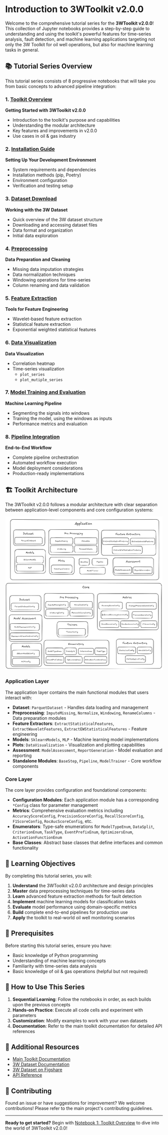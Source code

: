 # Introduction to 3WToolkit v2.0.0

Welcome to the comprehensive tutorial series for the **3WToolkit v2.0.0**! This collection of Jupyter notebooks provides a step-by-step guide to understanding and using the toolkit's powerful features for time-series analysis, fault detection, and machine learning applications targeting not only the 3W Toolkit for oil well operations, but also for machine learning tasks in general.

## 📚 Tutorial Series Overview

This tutorial series consists of 8 progressive notebooks that will take you from basic concepts to advanced pipeline integration:

### 1. [Toolkit Overview](1_toolkit_overview.ipynb)
**Getting Started with 3WToolkit v2.0.0**
- Introduction to the toolkit's purpose and capabilities
- Understanding the modular architecture
- Key features and improvements in v2.0.0
- Use cases in oil & gas industry

### 2. [Installation Guide](2_installation.ipynb)
**Setting Up Your Development Environment**
- System requirements and dependencies
- Installation methods (pip, Poetry)
- Environment configuration
- Verification and testing setup

### 3. [Dataset Download](3_download_dataset.ipynb)
**Working with the 3W Dataset**
- Quick overview of the 3W dataset structure
- Downloading and accessing dataset files
- Data format and organization
- Initial data exploration

### 4. [Preprocessing](4_preprocessing.ipynb)
**Data Preparation and Cleaning**
- Missing data imputation strategies
- Data normalization techniques
- Windowing operations for time-series
- Column renaming and data validation

### 5. [Feature Extraction](5_feature_extraction.ipynb)
**Tools for Feature Engineering**
- Wavelet-based feature extraction
- Statistical feature extraction
- Exponential weighted statistical features

### 6. [Data Visualization](6_data_visualization.ipynb)
**Data Visualization**
- Correlation heatmap 
- Time-series visualization 
    - `plot_series`
    - `plot_mutiple_series`

### 7. [Model Training and Evaluation](7_model_training_and_evaluation.ipynb)
**Machine Learning Pipeline**
- Segmenting the signals into windows
- Training the model, using the windows as inputs
- Performance metrics and evaluation

### 8. [Pipeline Integration](8_pipeline_integration.ipynb)
**End-to-End Workflow**
- Complete pipeline orchestration
- Automated workflow execution
- Model deployment considerations
- Production-ready implementations

## 🏗️ Toolkit Architecture

The 3WToolkit v2.0.0 follows a modular architecture with clear separation between application-level components and core configuration systems:

![3WToolkit Main Classes](assets/main_classes.png)


### Application Layer
The application layer contains the main functional modules that users interact with:

- **Dataset**: `ParquetDataset` - Handles data loading and management
- **Preprocessing**: `ImputeMissing`, `Normalize`, `Windowing`, `RenameColumns` - Data preparation modules
- **Feature Extractors**: `ExtractStatisticalFeatures`, `ExtractWaveletFeatures`, `ExtractEWStatisticalFeatures` - Feature engineering
- **Models**: `SklearnModels`, `MLP` - Machine learning model implementations
- **Plots**: `DataVisualization` - Visualization and plotting capabilities
- **Assessment**: `ModelAssessment`, `ReportGeneration` - Model evaluation and reporting
- **Standalone Modules**: `BaseStep`, `Pipeline`, `ModelTrainer` - Core workflow components

### Core Layer
The core layer provides configuration and foundational components:

- **Configuration Modules**: Each application module has a corresponding `*Config` class for parameter management
- **Metrics**: Comprehensive evaluation metrics including `AccuracyScoreConfig`, `PrecisionScoreConfig`, `RecallScoreConfig`, `F1ScoreConfig`, `RocAucScoreConfig`, etc.
- **Enumerators**: Type-safe enumerations for `ModelTypeEnum`, `DataSplit`, `CriterionEnum`, `TaskType`, `EventPrefixEnum`, `OptimizersEnum`, `ActivationFunctionEnum`
- **Base Classes**: Abstract base classes that define interfaces and common functionality

## 🎯 Learning Objectives

By completing this tutorial series, you will:

1. **Understand** the 3WToolkit v2.0.0 architecture and design principles
2. **Master** data preprocessing techniques for time-series data
3. **Learn** advanced feature extraction methods for fault detection
4. **Implement** machine learning models for classification tasks
5. **Evaluate** model performance using domain-specific metrics
6. **Build** complete end-to-end pipelines for production use
7. **Apply** the toolkit to real-world oil well monitoring scenarios

## 🚀 Prerequisites

Before starting this tutorial series, ensure you have:

- Basic knowledge of Python programming
- Understanding of machine learning concepts
- Familiarity with time-series data analysis
- Basic knowledge of oil & gas operations (helpful but not required)

## 📖 How to Use This Series

1. **Sequential Learning**: Follow the notebooks in order, as each builds upon the previous concepts
2. **Hands-on Practice**: Execute all code cells and experiment with parameters
3. **Customization**: Modify examples to work with your own datasets
4. **Documentation**: Refer to the main toolkit documentation for detailed API references

## 🔗 Additional Resources

- [Main Toolkit Documentation](../../toolkit/ThreeWToolkit/README.md)
- [3W Dataset Documentation](../../dataset/README.md)
- [3W Dataset on Figshare](https://figshare.com/projects/3W_Dataset/251195)
- [API Reference](../../toolkit/ThreeWToolkit/)


## 🤝 Contributing

Found an issue or have suggestions for improvement? We welcome contributions! Please refer to the main project's contributing guidelines.

---

**Ready to get started?** Begin with [Notebook 1: Toolkit Overview](1_toolkit_overview.ipynb) to dive into the world of 3WToolkit v2.0.0!
